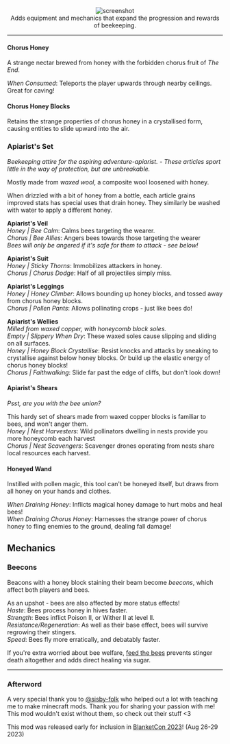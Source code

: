 <center>
<img alt="screenshot" src="https://cdn.modrinth.com/data/Wkp3WGmm/images/7ed1581dbd63d34d5eb2b7c285ec3e18dcdff39c.png"><br/>
Adds equipment and mechanics that expand the progression and rewards of beekeeping.
</center>

---

#### Chorus Honey

A strange nectar brewed from honey with the forbidden chorus fruit of _The End_.

*When Consumed*: Teleports the player upwards through nearby ceilings. Great for caving!

#### Chorus Honey Blocks

Retains the strange properties of chorus honey in a crystallised form, causing entities to slide upward into the air.

### Apiarist's Set
*Beekeeping attire for the aspiring adventure-apiarist. - These articles sport little in the way of protection, but are unbreakable.*

Mostly made from _waxed wool_, a composite wool loosened with honey.

When drizzled with a bit of honey from a bottle, each article grains improved stats has special uses that drain honey. They similarly be washed with water to apply a different honey.

**Apiarist's Veil**<br/>
*Honey | Bee Calm*: Calms bees targeting the wearer.<br/>
*Chorus | Bee Allies*: Angers bees towards those targeting the wearer<br/>
*Bees will only be angered if it's safe for them to attack - see below!*

**Apiarist's Suit**<br/>
*Honey | Sticky Thorns*: Immobilizes attackers in honey.<br/>
*Chorus | Chorus Dodge*: Half of all projectiles simply miss.<br/>

**Apiarist's Leggings**<br/>
*Honey | Honey Climber*: Allows bounding up honey blocks, and tossed away from chorus honey blocks.<br/>
*Chorus | Pollen Pants*: Allows pollinating crops - just like bees do!<br/>

**Apiarist's Wellies**<br/>
*Milled from waxed copper, with honeycomb block soles.*<br/>
*Empty | Slippery When Dry*: These waxed soles cause slipping and sliding on all surfaces.<br/>
*Honey | Honey Block Crystallise*: Resist knocks and attacks by sneaking to crystallise against below honey blocks. Or build up the elastic energy of chorus honey blocks!<br/>
*Chorus | Faithwalking*: Slide far past the edge of cliffs, but don't look down!

#### Apiarist's Shears

*Psst, are you with the bee union?*

This hardy set of shears made from waxed copper blocks is familiar to bees, and won't anger them.<br/>
*Honey | Nest Harvesters*: Wild pollinators dwelling in nests provide you more honeycomb each harvest<br/>
*Chorus | Nest Scavengers*: Scavenger drones operating from nests share local resources each harvest.

#### Honeyed Wand

Instilled with pollen magic, this tool can't be honeyed itself, but draws from all honey on your hands and clothes.

*When Draining Honey*: Inflicts magical honey damage to hurt mobs and heal bees!<br/>
*When Draining Chorus Honey*: Harnesses the strange power of chorus honey to fling enemies to the ground, dealing fall damage!

## Mechanics

### Beecons

Beacons with a honey block staining their beam become *beecons*, which affect both players and bees.

As an upshot - bees are also affected by more status effects!<br>
*Haste*: Bees process honey in hives faster.<br/>
*Strength*: Bees inflict Poison II, or Wither II at level II.<br/>
*Resistance/Regeneration*: As well as their base effect, bees will survive regrowing their stingers.<br/>
*Speed*: Bees fly more erratically, and debatably faster.<br/>

If you're extra worried about bee welfare, [feed the bees](https://modrinth.com/mod/feed-the-bees) prevents stinger death altogether and adds direct healing via sugar.

---

### Afterword
A very special thank you to [@sisby-folk](https://modrinth.com/user/sisby-folk) who helped out a lot with teaching me to make minecraft mods. Thank you for sharing your passion with me! This mod wouldn't exist without them, so check out their stuff <3

This mod was released early for inclusion in [BlanketCon 2023](https://blanketcon.modfest.net/)! (Aug 26-29 2023)

